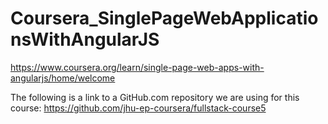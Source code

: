 # Coursera_SinglePageWebApplicationsWithAngularJS

https://www.coursera.org/learn/single-page-web-apps-with-angularjs/home/welcome

The following is a link to a GitHub.com repository we are using for this course:
https://github.com/jhu-ep-coursera/fullstack-course5

